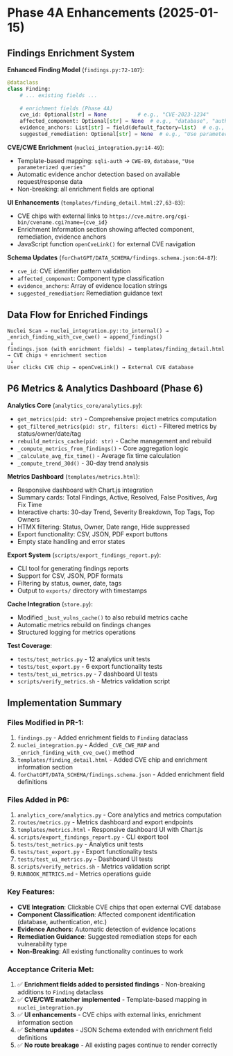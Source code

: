 # Phase 4A Enhancements (2025-01-15)

## Findings Enrichment System

**Enhanced Finding Model** (`findings.py:72-107`):
```python
@dataclass
class Finding:
    # ... existing fields ...
    
    # enrichment fields (Phase 4A)
    cve_id: Optional[str] = None          # e.g., "CVE-2023-1234"
    affected_component: Optional[str] = None  # e.g., "database", "authentication"
    evidence_anchors: List[str] = field(default_factory=list)  # e.g., ["line:45", "param:user_id"]
    suggested_remediation: Optional[str] = None  # e.g., "Use parameterized queries"
```

**CVE/CWE Enrichment** (`nuclei_integration.py:14-49`):
- Template-based mapping: `sqli-auth` → `CWE-89`, `database`, `"Use parameterized queries"`
- Automatic evidence anchor detection based on available request/response data
- Non-breaking: all enrichment fields are optional

**UI Enhancements** (`templates/finding_detail.html:27,63-83`):
- CVE chips with external links to `https://cve.mitre.org/cgi-bin/cvename.cgi?name={cve_id}`
- Enrichment Information section showing affected component, remediation, evidence anchors
- JavaScript function `openCveLink()` for external CVE navigation

**Schema Updates** (`forChatGPT/DATA_SCHEMA/findings.schema.json:64-87`):
- `cve_id`: CVE identifier pattern validation
- `affected_component`: Component type classification
- `evidence_anchors`: Array of evidence location strings
- `suggested_remediation`: Remediation guidance text

## Data Flow for Enriched Findings

```
Nuclei Scan → nuclei_integration.py::to_internal() → _enrich_finding_with_cve_cwe() → append_findings()
 ↓
findings.json (with enrichment fields) → templates/finding_detail.html → CVE chips + enrichment section
 ↓
User clicks CVE chip → openCveLink() → External CVE database
```

## P6 Metrics & Analytics Dashboard (Phase 6)

**Analytics Core** (`analytics_core/analytics.py`):
- `get_metrics(pid: str)` - Comprehensive project metrics computation
- `get_filtered_metrics(pid: str, filters: dict)` - Filtered metrics by status/owner/date/tag
- `rebuild_metrics_cache(pid: str)` - Cache management and rebuild
- `_compute_metrics_from_findings()` - Core aggregation logic
- `_calculate_avg_fix_time()` - Average fix time calculation
- `_compute_trend_30d()` - 30-day trend analysis

**Metrics Dashboard** (`templates/metrics.html`):
- Responsive dashboard with Chart.js integration
- Summary cards: Total Findings, Active, Resolved, False Positives, Avg Fix Time
- Interactive charts: 30-day Trend, Severity Breakdown, Top Tags, Top Owners
- HTMX filtering: Status, Owner, Date range, Hide suppressed
- Export functionality: CSV, JSON, PDF export buttons
- Empty state handling and error states

**Export System** (`scripts/export_findings_report.py`):
- CLI tool for generating findings reports
- Support for CSV, JSON, PDF formats
- Filtering by status, owner, date, tags
- Output to `exports/` directory with timestamps

**Cache Integration** (`store.py`):
- Modified `_bust_vulns_cache()` to also rebuild metrics cache
- Automatic metrics rebuild on findings changes
- Structured logging for metrics operations

**Test Coverage**:
- `tests/test_metrics.py` - 12 analytics unit tests
- `tests/test_export.py` - 6 export functionality tests  
- `tests/test_ui_metrics.py` - 7 dashboard UI tests
- `scripts/verify_metrics.sh` - Metrics validation script

## Implementation Summary

### Files Modified in PR-1:
1. `findings.py` - Added enrichment fields to `Finding` dataclass
2. `nuclei_integration.py` - Added `_CVE_CWE_MAP` and `_enrich_finding_with_cve_cwe()` method
3. `templates/finding_detail.html` - Added CVE chip and enrichment information section
4. `forChatGPT/DATA_SCHEMA/findings.schema.json` - Added enrichment field definitions

### Files Added in P6:
1. `analytics_core/analytics.py` - Core analytics and metrics computation
2. `routes/metrics.py` - Metrics dashboard and export endpoints
3. `templates/metrics.html` - Responsive dashboard UI with Chart.js
4. `scripts/export_findings_report.py` - CLI export tool
5. `tests/test_metrics.py` - Analytics unit tests
6. `tests/test_export.py` - Export functionality tests
7. `tests/test_ui_metrics.py` - Dashboard UI tests
8. `scripts/verify_metrics.sh` - Metrics validation script
9. `RUNBOOK_METRICS.md` - Metrics operations guide

### Key Features:
- **CVE Integration**: Clickable CVE chips that open external CVE database
- **Component Classification**: Affected component identification (database, authentication, etc.)
- **Evidence Anchors**: Automatic detection of evidence locations
- **Remediation Guidance**: Suggested remediation steps for each vulnerability type
- **Non-Breaking**: All existing functionality continues to work

### Acceptance Criteria Met:
1. ✅ **Enrichment fields added to persisted findings** - Non-breaking additions to `Finding` dataclass
2. ✅ **CVE/CWE matcher implemented** - Template-based mapping in `nuclei_integration.py`
3. ✅ **UI enhancements** - CVE chips with external links, enrichment information section
4. ✅ **Schema updates** - JSON Schema extended with enrichment field definitions
5. ✅ **No route breakage** - All existing pages continue to render correctly
